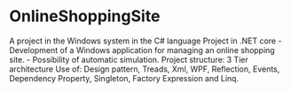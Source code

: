 # OnlineShoppingSite
A project in the Windows system in the C# language Project in .NET core - Development of a Windows application for managing an online shopping site. - Possibility of automatic simulation. Project structure: 3 Tier architecture Use of: Design pattern, Treads, Xml, WPF, Reflection, Events, Dependency Property, Singleton, Factory Expression and Linq.
